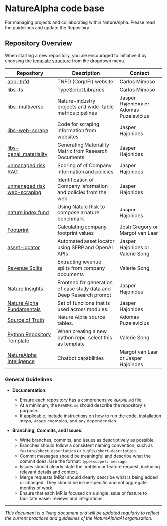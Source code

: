 # NatureAlpha code base

For managing projects and collaborating within NatureAlpha. Please read the guidelines and update the Repository 

## Repository Overview

When starting a new repository, you are encouraged to initiative it by choosing the [template structure](https://github.com/naturealphaai/Template) from the dropdown menu. 

| Repository | Description | Contact |
|------------|-------------|-------------|
| [app-tnfd](https://github.com/NatureAlphaAI/app-tnfd) | TNFD (Corp/FI) website | Carlos Mimoso
| [libs-ts](https://github.com/NatureAlphaAI/libs-ts) | TypeScript Libraries | Carlos Mimoso
| [libs-multiverse](https://github.com/NatureAlphaAI/libs-multiverse) | Nature+industry projects and wide-table metrics pipelines | Jasper Hajonides or Adomas Puzelevicius
| [libs-web-scrape](https://github.com/NatureAlphaAI/libs-web-scrape) | Code for scraping information from websites | Jasper Hajonides
| [libs-genai_materiality](https://github.com/NatureAlphaAI/libs-genai_materiality) | Generating Materiality Matrix from Research Documents | Jasper Hajonides
| [unmanaged risk RAG](https://github.com/naturealphaai/unmanaged-risk) | Scoring of of Company information and policies | Jasper Hajonides
| [unmanaged risk web-scraping](https://github.com/naturealphaai/unmanaged-risk-web-scraping/) | Identification of Company information and policies from the web | Jasper Hajonides
| [nature index fund](https://github.com/naturealphaai/nature_index_fund) | Using Nature Risk to compose a nature benchmark  | Jasper Hajonides
| [Footprint](https://github.com/naturealphaai/footprint) | Calculating company footprint values   | Josh Gregory or Margot van Laar
| [asset-locator](https://github.com/naturealphaai/asset-locator/tree/main) | Automated asset locator using SERP and OpenAI APIs  | Jasper Hajonides or Valerie Song
| [Revenue Splits](https://github.com/naturealphaai/revenue_splits) | Extracting revenue splits from company documents | Valerie Song
| [Nature Insights](https://github.com/naturealphaai/NatureInsights) | Frontend for generation of case study data and Deep Research prompt | Jasper Hajonides 
| [Nature Alpha Fundamentals](https://github.com/naturealphaai/nature-alpha-fundamentals) | Set of functions that is used across modules.  | Jasper Hajonides 
| [Source of Truth](https://github.com/naturealphaai/nature-alpha-centralised-source-of-truth) | Nature Alpha source tables.  | Adomas Puzelevicius
| [Python Repository Template](https://github.com/naturealphaai/Template) | When creating a new python repo, select this as template  | Valerie Song
| [NatureAlpha Intelligence](https://github.com/naturealphaai/naturealpha-intelligence) | Chatbot capabilities | Margot van Laar or Jasper Hajoindes








### General Guidelines

- **Documentation**:
  - Ensure each repository has a comprehensive `README.md` file.
  - At a minimum, the `README.md` should describe the repository's purpose.
  - If applicable, include instructions on how to run the code, installation steps, usage examples, and any dependencies.

- **Branching, Commits, and Issues**:
  - Write branches, commits, and issues as descriptively as possible.
  - Branches should follow a consistent naming convention, such as `feature/short-description` or `bugfix/short-description`.
  - Commit messages should be meaningful and describe what the commit does. Use the format: `type(scope): message`.
  - Issues should clearly state the problem or feature request, including relevant details and context.
  - Merge requests (MRs) should clearly describe what is being added or changed. They should be issue-specific and not aggregate months of work.
  - Ensure that each MR is focused on a single issue or feature to facilitate easier reviews and integrations.


---

*This document is a living document and will be updated regularly to reflect the current practices and guidelines of the NatureAlphaAI organisation.*
